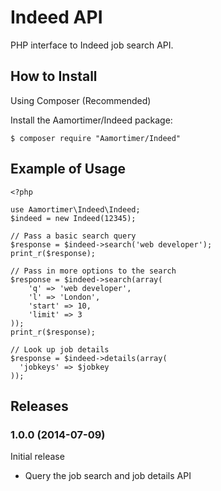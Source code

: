 Indeed API
===============================================================================

PHP interface to Indeed job search API.

How to Install
-------------------------------------------------------------------------------

Using Composer (Recommended)

Install the Aamortimer/Indeed package:

```shell
$ composer require "Aamortimer/Indeed"
```

Example of Usage
-------------------------------------------------------------------------------

    <?php

    use Aamortimer\Indeed\Indeed;
    $indeed = new Indeed(12345);

    // Pass a basic search query
    $response = $indeed->search('web developer');
    print_r($response);

    // Pass in more options to the search
    $response = $indeed->search(array(
        'q' => 'web developer',
        'l' => 'London',
        'start' => 10,
        'limit' => 3
    ));
    print_r($response);

    // Look up job details
    $response = $indeed->details(array(
      'jobkeys' => $jobkey
    ));


Releases
-------------------------------------------------------------------------------

### 1.0.0 (2014-07-09)

Initial release

* Query the job search and job details API

